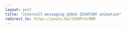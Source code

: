 ```yaml
---
layout: post
title: "intercell messaging g58xk DISHTINY animation"
redirect_to: https://youtu.be/1XS0PcVc9NM
---
```


